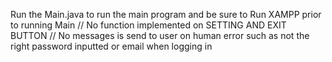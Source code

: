 Run the Main.java to run the main program and be sure to Run XAMPP prior to running Main
// No function implemented on SETTING AND EXIT BUTTON
// No messages is send to user on human error such as not the right password inputted or email when logging in
